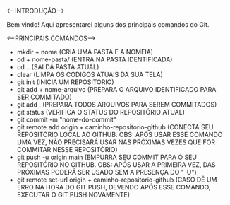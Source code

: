 <--INTRODUÇÃO-->

Bem vindo! Aqui apresentarei alguns dos principais comandos do Git.

<--PRINCIPAIS COMANDOS-->

- mkdir + nome (CRIA UMA PASTA E A NOMEIA)
- cd + nome-pasta/ (ENTRA NA PASTA IDENTIFICADA)
- cd .. (SAI DA PASTA ATUAL)
- clear (LIMPA OS CÓDIGOS ATUAIS DA SUA TELA)
- git init (INICIA UM REPOSITÓRIO)
- git add + nome-arquivo (PREPARA O ARQUIVO IDENTIFICADO PARA SER COMMITADO)
- git add . (PREPARA TODOS ARQUIVOS PARA SEREM COMMITADOS)
- git status (VERIFICA O STATUS DO REPOSITÓRIO ATUAL)
- git commit -m "nome-do-commit"
- git remote add origin + caminho-repositorio-github (CONECTA SEU REPOSITÓRIO LOCAL AO GITHUB. OBS: APÓS USAR ESSE COMANDO UMA VEZ, NÃO PRECISARÁ USAR NAS PRÓXIMAS VEZES QUE FOR COMMITAR NESSE REPOSITÓRIO)
- git push -u origin main (EMPURRA SEU COMMIT PARA O SEU REPOSITÓRIO NO GITHUB. OBS: APÓS USAR A PRIMEIRA VEZ, DAS PRÓXIMAS PODERÁ SER USADO SEM A PRESENÇA DO "-U")
- git remote set-url origin + caminho-repositorio-github (CASO DÊ UM ERRO NA HORA DO GIT PUSH, DEVENDO APÓS ESSE COMANDO, EXECUTAR O GIT PUSH NOVAMENTE)
